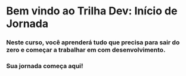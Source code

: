 # **Bem vindo ao Trilha Dev: Início de Jornada**

### Neste curso, você aprenderá tudo que precisa para sair do zero  e começar a trabalhar em com desenvolvimento. 

### Sua jornada começa aqui!
